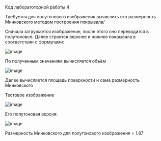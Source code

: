 Код лаборатоторной работы 4

Требуется для полутонового изображения вычислить его размерность Минковского методом построения покрывала/

Сначала загружается изображение, после этого оно переводится в полутоновое.
Далее строятся верхнее и нижнее покрывала в соответствии с формулами:

![image](https://user-images.githubusercontent.com/47506579/113613016-46433f00-9659-11eb-81b8-4234d916be06.png)

По полученным значениям вычисляется объём

![image](https://user-images.githubusercontent.com/47506579/113613106-63780d80-9659-11eb-9ff0-a34c553f6843.png)

Далее вычисляется площадь поверхности и сама размерность Минковского

Тестовое изображение

![image](https://user-images.githubusercontent.com/47506579/113613539-0d579a00-965a-11eb-907a-5949896f91e7.png)

Его полутоновая версия:

![image](https://user-images.githubusercontent.com/47506579/113613585-19435c00-965a-11eb-9730-08557b03232b.png)

Размерность Минковского для полутонового изображения = 1.87
